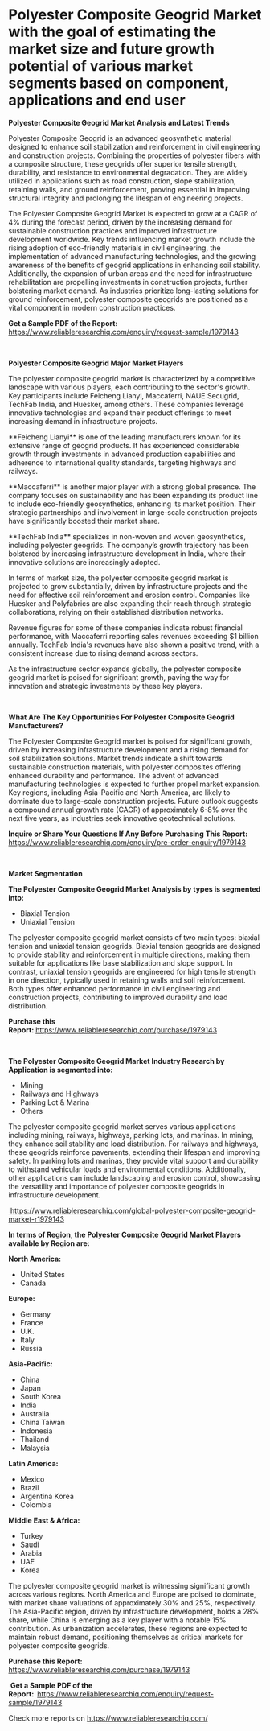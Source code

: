 <p><h1>Polyester Composite Geogrid Market with the goal of estimating the market size and future growth potential of various market segments based on component, applications and end user</h1></p><p><strong>Polyester Composite Geogrid Market Analysis and Latest Trends</strong></p>
<p><p>Polyester Composite Geogrid is an advanced geosynthetic material designed to enhance soil stabilization and reinforcement in civil engineering and construction projects. Combining the properties of polyester fibers with a composite structure, these geogrids offer superior tensile strength, durability, and resistance to environmental degradation. They are widely utilized in applications such as road construction, slope stabilization, retaining walls, and ground reinforcement, proving essential in improving structural integrity and prolonging the lifespan of engineering projects.</p><p>The Polyester Composite Geogrid Market is expected to grow at a CAGR of 4% during the forecast period, driven by the increasing demand for sustainable construction practices and improved infrastructure development worldwide. Key trends influencing market growth include the rising adoption of eco-friendly materials in civil engineering, the implementation of advanced manufacturing technologies, and the growing awareness of the benefits of geogrid applications in enhancing soil stability. Additionally, the expansion of urban areas and the need for infrastructure rehabilitation are propelling investments in construction projects, further bolstering market demand. As industries prioritize long-lasting solutions for ground reinforcement, polyester composite geogrids are positioned as a vital component in modern construction practices.</p></p>
<p><strong>Get a Sample PDF of the Report:&nbsp;</strong> <a href="https://www.reliableresearchiq.com/enquiry/request-sample/1979143?utm_campaign=2271&utm_medium=2&utm_source=Github&utm_content=ia&utm_term=28032025&utm_id=polyester-composite-geogrid">https://www.reliableresearchiq.com/enquiry/request-sample/1979143</a></p>
<p>&nbsp;</p>
<p><strong>Polyester Composite Geogrid Major Market Players</strong></p>
<p><p>The polyester composite geogrid market is characterized by a competitive landscape with various players, each contributing to the sector's growth. Key participants include Feicheng Lianyi, Maccaferri, NAUE Secugrid, TechFab India, and Huesker, among others. These companies leverage innovative technologies and expand their product offerings to meet increasing demand in infrastructure projects.</p><p>**Feicheng Lianyi** is one of the leading manufacturers known for its extensive range of geogrid products. It has experienced considerable growth through investments in advanced production capabilities and adherence to international quality standards, targeting highways and railways.</p><p>**Maccaferri** is another major player with a strong global presence. The company focuses on sustainability and has been expanding its product line to include eco-friendly geosynthetics, enhancing its market position. Their strategic partnerships and involvement in large-scale construction projects have significantly boosted their market share.</p><p>**TechFab India** specializes in non-woven and woven geosynthetics, including polyester geogrids. The company’s growth trajectory has been bolstered by increasing infrastructure development in India, where their innovative solutions are increasingly adopted.</p><p>In terms of market size, the polyester composite geogrid market is projected to grow substantially, driven by infrastructure projects and the need for effective soil reinforcement and erosion control. Companies like Huesker and Polyfabrics are also expanding their reach through strategic collaborations, relying on their established distribution networks.</p><p>Revenue figures for some of these companies indicate robust financial performance, with Maccaferri reporting sales revenues exceeding $1 billion annually. TechFab India's revenues have also shown a positive trend, with a consistent increase due to rising demand across sectors.</p><p>As the infrastructure sector expands globally, the polyester composite geogrid market is poised for significant growth, paving the way for innovation and strategic investments by these key players.</p></p>
<p>&nbsp;</p>
<p><strong>What Are The Key Opportunities For Polyester Composite Geogrid Manufacturers?</strong></p>
<p><p>The Polyester Composite Geogrid market is poised for significant growth, driven by increasing infrastructure development and a rising demand for soil stabilization solutions. Market trends indicate a shift towards sustainable construction materials, with polyester composites offering enhanced durability and performance. The advent of advanced manufacturing technologies is expected to further propel market expansion. Key regions, including Asia-Pacific and North America, are likely to dominate due to large-scale construction projects. Future outlook suggests a compound annual growth rate (CAGR) of approximately 6-8% over the next five years, as industries seek innovative geotechnical solutions.</p></p>
<p><strong>Inquire or Share Your Questions If Any Before Purchasing This Report:</strong> <a href="https://www.reliableresearchiq.com/enquiry/pre-order-enquiry/1979143?utm_campaign=2271&utm_medium=2&utm_source=Github&utm_content=ia&utm_term=28032025&utm_id=polyester-composite-geogrid">https://www.reliableresearchiq.com/enquiry/pre-order-enquiry/1979143</a></p>
<p>&nbsp;</p>
<p><strong>Market Segmentation</strong></p>
<p><strong>The Polyester Composite Geogrid Market Analysis by types is segmented into:</strong></p>
<p><ul><li>Biaxial Tension</li><li>Uniaxial Tension</li></ul></p>
<p><p>The polyester composite geogrid market consists of two main types: biaxial tension and uniaxial tension geogrids. Biaxial tension geogrids are designed to provide stability and reinforcement in multiple directions, making them suitable for applications like base stabilization and slope support. In contrast, uniaxial tension geogrids are engineered for high tensile strength in one direction, typically used in retaining walls and soil reinforcement. Both types offer enhanced performance in civil engineering and construction projects, contributing to improved durability and load distribution.</p></p>
<p><strong>Purchase this Report:&nbsp;</strong><a href="https://www.reliableresearchiq.com/purchase/1979143?utm_campaign=2271&utm_medium=2&utm_source=Github&utm_content=ia&utm_term=28032025&utm_id=polyester-composite-geogrid">https://www.reliableresearchiq.com/purchase/1979143</a></p>
<p>&nbsp;</p>
<p><strong>The Polyester Composite Geogrid Market Industry Research by Application is segmented into:</strong></p>
<p><ul><li>Mining</li><li>Railways and Highways</li><li>Parking Lot & Marina</li><li>Others</li></ul></p>
<p><p>The polyester composite geogrid market serves various applications including mining, railways, highways, parking lots, and marinas. In mining, they enhance soil stability and load distribution. For railways and highways, these geogrids reinforce pavements, extending their lifespan and improving safety. In parking lots and marinas, they provide vital support and durability to withstand vehicular loads and environmental conditions. Additionally, other applications can include landscaping and erosion control, showcasing the versatility and importance of polyester composite geogrids in infrastructure development.</p></p>
<p><a href="https://www.reliableresearchiq.com/global-polyester-composite-geogrid-market-r1979143?utm_campaign=2271&utm_medium=2&utm_source=Github&utm_content=ia&utm_term=28032025&utm_id=polyester-composite-geogrid">&nbsp;https://www.reliableresearchiq.com/global-polyester-composite-geogrid-market-r1979143</a></p>
<p><strong>In terms of Region, the Polyester Composite Geogrid Market Players available by Region are:</strong></p>
<p>
    <p> <strong> North America: </strong>
        <ul>
            <li>United States</li>
            <li>Canada</li>
        </ul>
        </p> 
    <p> <strong> Europe: </strong>
        <ul>
            <li>Germany</li>
            <li>France</li>
            <li>U.K.</li>
            <li>Italy</li>
            <li>Russia</li>
        </ul>
        </p> 
    <p> <strong> Asia-Pacific: </strong>
        <ul>
            <li>China</li>
            <li>Japan</li>
            <li>South Korea</li>
            <li>India</li>
            <li>Australia</li>
            <li>China Taiwan</li>
            <li>Indonesia</li>
            <li>Thailand</li>
            <li>Malaysia</li>
        </ul>
        </p> 
    <p> <strong> Latin America: </strong>
        <ul>
            <li>Mexico</li>
            <li>Brazil</li>
            <li>Argentina Korea</li>
            <li>Colombia</li>
        </ul>
        </p> 
    <p> <strong> Middle East & Africa: </strong>
        <ul>
            <li>Turkey</li>
            <li>Saudi</li>
            <li>Arabia</li>
            <li>UAE</li>
            <li>Korea</li>
        </ul>
    </p>
    </p>
<p><p>The polyester composite geogrid market is witnessing significant growth across various regions. North America and Europe are poised to dominate, with market share valuations of approximately 30% and 25%, respectively. The Asia-Pacific region, driven by infrastructure development, holds a 28% share, while China is emerging as a key player with a notable 15% contribution. As urbanization accelerates, these regions are expected to maintain robust demand, positioning themselves as critical markets for polyester composite geogrids.</p></p>
<p><strong>Purchase this Report: </strong><a href="https://www.reliableresearchiq.com/purchase/1979143?utm_campaign=2271&utm_medium=2&utm_source=Github&utm_content=ia&utm_term=28032025&utm_id=polyester-composite-geogrid">https://www.reliableresearchiq.com/purchase/1979143</a></p>
<p>&nbsp;<strong>Get a Sample PDF of the Report:&nbsp;&nbsp;</strong><a href="https://www.reliableresearchiq.com/enquiry/request-sample/1979143?utm_campaign=2271&utm_medium=2&utm_source=Github&utm_content=ia&utm_term=28032025&utm_id=polyester-composite-geogrid">https://www.reliableresearchiq.com/enquiry/request-sample/1979143</a></p>
<p><strong></strong></p>
<p>Check more reports on <a href="https://www.reliableresearchiq.com/?utm_campaign=2271&utm_medium=2&utm_source=Github&utm_content=ia&utm_term=28032025&utm_id=polyester-composite-geogrid">https://www.reliableresearchiq.com/</a></p>